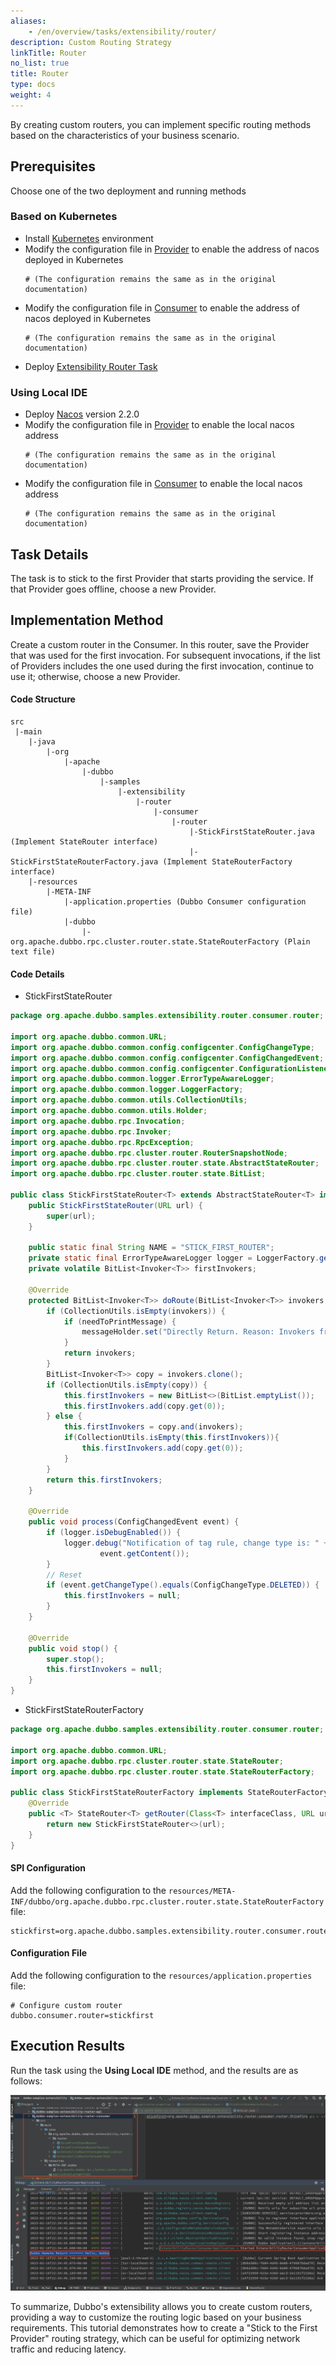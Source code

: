 ```yaml
---
aliases:
    - /en/overview/tasks/extensibility/router/
description: Custom Routing Strategy
linkTitle: Router
no_list: true
title: Router
type: docs
weight: 4
---
```


By creating custom routers, you can implement specific routing methods based on the characteristics of your business scenario.

## Prerequisites

Choose one of the two deployment and running methods
### Based on Kubernetes
* Install [Kubernetes](https://kubernetes.io/docs/tasks/tools/) environment
* Modify the configuration file in [Provider](https://github.com/apache/dubbo-samples/blob/master/10-task/dubbo-samples-extensibility/dubbo-samples-extensibility-router-provider/src/main/resources/application.properties) to enable the address of nacos deployed in Kubernetes
    ```properties
    # (The configuration remains the same as in the original documentation)
    ```
* Modify the configuration file in [Consumer](https://github.com/apache/dubbo-samples/blob/master/10-task/dubbo-samples-extensibility/dubbo-samples-extensibility-filter-consumer/src/main/resources/application.properties) to enable the address of nacos deployed in Kubernetes
    ```properties
    # (The configuration remains the same as in the original documentation)
    ```
* Deploy [Extensibility Router Task](https://github.com/apache/dubbo-samples/blob/master/10-task/dubbo-samples-extensibility/deploy/All.yml)

### Using Local IDE
* Deploy [Nacos](https://nacos.io/en/docs/quick-start.html) version 2.2.0
* Modify the configuration file in [Provider](https://github.com/apache/dubbo-samples/blob/master/10-task/dubbo-samples-extensibility/dubbo-samples-extensibility-filter-provider/src/main/resources/application.properties) to enable the local nacos address
    ```properties
    # (The configuration remains the same as in the original documentation)
    ```
* Modify the configuration file in [Consumer](https://github.com/apache/dubbo-samples/blob/master/10-task/dubbo-samples-extensibility/dubbo-samples-extensibility-filter-consumer/src/main/resources/application.properties) to enable the local nacos address
    ```properties
    # (The configuration remains the same as in the original documentation)
    ```

## Task Details

The task is to stick to the first Provider that starts providing the service. If that Provider goes offline, choose a new Provider.

## Implementation Method

Create a custom router in the Consumer. In this router, save the Provider that was used for the first invocation. For subsequent invocations, if the list of Providers includes the one used during the first invocation, continue to use it; otherwise, choose a new Provider.

#### Code Structure
```properties
src
 |-main
    |-java
        |-org
            |-apache
                |-dubbo
                    |-samples
                        |-extensibility
                            |-router
                                |-consumer
                                    |-router
                                        |-StickFirstStateRouter.java (Implement StateRouter interface)
                                        |-StickFirstStateRouterFactory.java (Implement StateRouterFactory interface)
    |-resources
        |-META-INF
            |-application.properties (Dubbo Consumer configuration file)
            |-dubbo
                |-org.apache.dubbo.rpc.cluster.router.state.StateRouterFactory (Plain text file)
```
#### Code Details

+ StickFirstStateRouter
```java
package org.apache.dubbo.samples.extensibility.router.consumer.router;

import org.apache.dubbo.common.URL;
import org.apache.dubbo.common.config.configcenter.ConfigChangeType;
import org.apache.dubbo.common.config.configcenter.ConfigChangedEvent;
import org.apache.dubbo.common.config.configcenter.ConfigurationListener;
import org.apache.dubbo.common.logger.ErrorTypeAwareLogger;
import org.apache.dubbo.common.logger.LoggerFactory;
import org.apache.dubbo.common.utils.CollectionUtils;
import org.apache.dubbo.common.utils.Holder;
import org.apache.dubbo.rpc.Invocation;
import org.apache.dubbo.rpc.Invoker;
import org.apache.dubbo.rpc.RpcException;
import org.apache.dubbo.rpc.cluster.router.RouterSnapshotNode;
import org.apache.dubbo.rpc.cluster.router.state.AbstractStateRouter;
import org.apache.dubbo.rpc.cluster.router.state.BitList;

public class StickFirstStateRouter<T> extends AbstractStateRouter<T> implements ConfigurationListener {
    public StickFirstStateRouter(URL url) {
        super(url);
    }

    public static final String NAME = "STICK_FIRST_ROUTER";
    private static final ErrorTypeAwareLogger logger = LoggerFactory.getErrorTypeAwareLogger(StickFirstStateRouter.class);
    private volatile BitList<Invoker<T>> firstInvokers;

    @Override
    protected BitList<Invoker<T>> doRoute(BitList<Invoker<T>> invokers, URL url, Invocation invocation, boolean needToPrintMessage, Holder<RouterSnapshotNode<T>> routerSnapshotNodeHolder, Holder<String> messageHolder) throws RpcException {
        if (CollectionUtils.isEmpty(invokers)) {
            if (needToPrintMessage) {
                messageHolder.set("Directly Return. Reason: Invokers from previous router is empty.");
            }
            return invokers;
        }
        BitList<Invoker<T>> copy = invokers.clone();
        if (CollectionUtils.isEmpty(copy)) {
            this.firstInvokers = new BitList<>(BitList.emptyList());
            this.firstInvokers.add(copy.get(0));
        } else {
            this.firstInvokers = copy.and(invokers);
            if(CollectionUtils.isEmpty(this.firstInvokers)){
                this.firstInvokers.add(copy.get(0));
            }
        }
        return this.firstInvokers;
    }

    @Override
    public void process(ConfigChangedEvent event) {
        if (logger.isDebugEnabled()) {
            logger.debug("Notification of tag rule, change type is: " + event.getChangeType() + ", raw rule is:\n " +
                    event.getContent());
        }
        // Reset
        if (event.getChangeType().equals(ConfigChangeType.DELETED)) {
            this.firstInvokers = null;
        }
    }

    @Override
    public void stop() {
        super.stop();
        this.firstInvokers = null;
    }
}
```

+ StickFirstStateRouterFactory
```java
package org.apache.dubbo.samples.extensibility.router.consumer.router;

import org.apache.dubbo.common.URL;
import org.apache.dubbo.rpc.cluster.router.state.StateRouter;
import org.apache.dubbo.rpc.cluster.router.state.StateRouterFactory;

public class StickFirstStateRouterFactory implements StateRouterFactory {
    @Override
    public <T> StateRouter<T> getRouter(Class<T> interfaceClass, URL url) {
        return new StickFirstStateRouter<>(url);
    }
}
```

#### SPI Configuration
Add the following configuration to the `resources/META-INF/dubbo/org.apache.dubbo.rpc.cluster.router.state.StateRouterFactory` file:
```properties
stickfirst=org.apache.dubbo.samples.extensibility.router.consumer.router.StickFirstStateRouterFactory
```

#### Configuration File
Add the following configuration to the `resources/application.properties` file:
```properties
# Configure custom router
dubbo.consumer.router=stickfirst
```

## Execution Results

Run the task using the **Using Local IDE** method, and the results are as follows:

![dubbo-samples-extensibility-router-output.png](/imgs/v3/tasks/extensibility/dubbo-samples-extensibility-router-output.png)

To summarize, Dubbo's extensibility allows you to create custom routers, providing a way to customize the routing logic based on your business requirements. This tutorial demonstrates how to create a "Stick to the First Provider" routing strategy, which can be useful for optimizing network traffic and reducing latency.